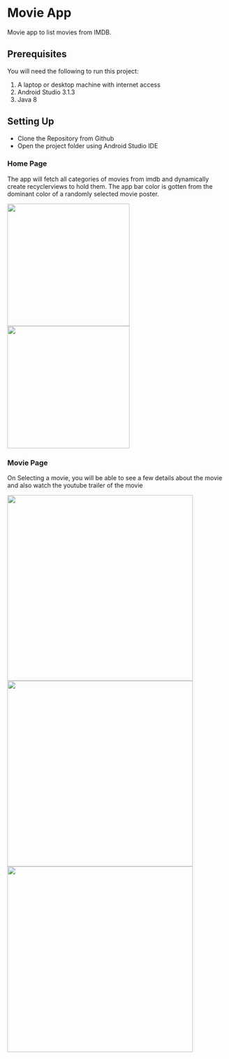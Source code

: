 # Movie App 

Movie app to list movies from IMDB.

## Prerequisites
You will need the following to run this project:
1. A laptop or desktop machine with internet access
2. Android Studio 3.1.3
3. Java 8

## Setting Up
* Clone the Repository from Github
* Open the project folder using Android Studio IDE

### Home Page
The app will fetch all categories of movies from imdb and dynamically create recyclerviews to hold them. The app bar color is gotten from the dominant color of a randomly selected movie poster.

<img src="https://github.com/dennismwagiru/MovieApp/blob/master/media/main.png" width="280"/> <img src="https://github.com/dennismwagiru/MovieApp/blob/master/media/search.png" width="280"/>

### Movie Page
On Selecting a movie, you will be able to see a few details about the movie and also watch the youtube trailer of the movie

<img src="https://github.com/dennismwagiru/MovieApp/blob/master/media/trailer.png" width="425"/> <img src="https://github.com/dennismwagiru/MovieApp/blob/master/media/trailer1.png" width="425"/> <img src="https://github.com/dennismwagiru/MovieApp/blob/master/media/trailer2.png" width="425"/>